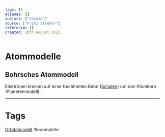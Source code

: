 ```yaml
---
tags: []
aliases: []
subject: ["chemie"]
source: ["Fritz Struber"]
reference: []
created: 19th August 2022
---
```


# Atommodelle
## Bohrsches Atommodell 
Elektronen kreisen auf einer bestimmten Bahn ([Schalen](Orbitalmodell.md)) um den Atomkern (Planetenmodell).

---
# Tags
[Orbitalmodell](Orbitalmodell.md)
#incomplete 